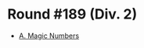 # Round #189 (Div. 2)

* [A. Magic Numbers][]

[A. Magic Numbers]: http://codeforces.com/contest/320/problem/A
